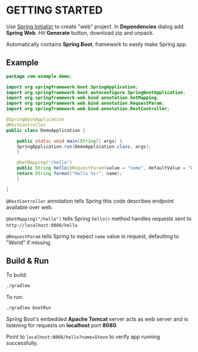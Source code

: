 # GETTING STARTED

Use [Spring Initializr](https://start.spring.io) to create "web" project. In **Dependencies** dialog add **Spring Web**. Hit **Generate** button, download zip and unpack.

Automatically contains **Spring Boot**, framework to easily make Spring app.

## Example

```java
package com.example.demo;

import org.springframework.boot.SpringApplication;
import org.springframework.boot.autoconfigure.SpringBootApplication;
import org.springframework.web.bind.annotation.GetMapping;
import org.springframework.web.bind.annotation.RequestParam;
import org.springframework.web.bind.annotation.RestController;

@SpringBootApplication
@RestController
public class DemoApplication {

    public static void main(String[] args) {
    SpringApplication.run(DemoApplication.class, args);
    }

    @GetMapping("/hello")
    public String hello(@RequestParam(value = "name", defaultValue = "World") String name) {
    return String.format("Hello %s!", name);
    }

}
```

`@RestController` annotation tells Spring this code describes endpoint available over web.

`@GetMapping("/hello")` tells Spring `hello()` method handles requests sent to `http://localhost:8080/hello`.

`@RequestParam` tells Spring to expect `name` value in request, defaulting to "World" if missing.

## Build & Run

To build:

```sh
./gradlew
```

To run:

```sh
./gradlew bootRun
```

Spring Boot's embedded **Apache Tomcat** server acts as web server and is listening for requests on **localhost** port **8080**.

Point to `localhost:8080/hello?name=Steve` to verify app running successfully.
